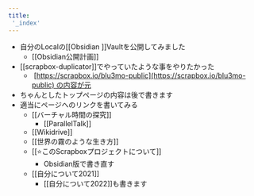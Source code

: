```yaml
---
title:
 '_index'
---
```

- 自分のLocalの[[Obsidian ]]Vaultを公開してみました
	- [[Obsidian公開計画]]
- [[scrapbox-duplicator]]でやっていたような事をやりたかった
	-  [https://scrapbox.io/blu3mo-public](https://scrapbox.io/blu3mo-public) の内容が元
- ちゃんとしたトップページの内容は後で書きます
- 適当にページへのリンクを書いてみる
	- [[バーチャル時間の探究]]
		- [[ParallelTalk]]
	- [[Wikidrive]]
	- [[世界の霧のような生き方]]
	- [[⭐️このScrapboxプロジェクトについて]]
		- Obsidian版で書き直す
	- [[自分について2021]]
		- [[自分について2022]]も書きます